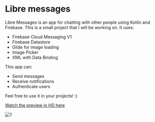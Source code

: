 # Libre messages
Libre Messages is an app for chatting with other people using Kotlin and Firebase. This is a small project that I will be working on. It uses:
- Firebase Cloud Messaging V1
- Firebase Datastore
- Glide for image loading
- Image Picker
- XML with Data Binding

This app can:
- Send messages
- Receive notifications
- Authenticate users

Feel free to use it in your projects! :)

[Watch the preview in HD here](https://www.youtube.com/watch?v=qf-STpYEk1U)

![1](preview.gif)



